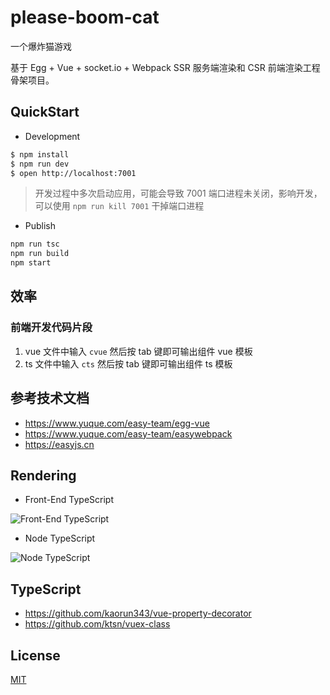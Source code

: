 # please-boom-cat

一个爆炸猫游戏

基于 Egg + Vue + socket.io + Webpack SSR 服务端渲染和 CSR 前端渲染工程骨架项目。

## QuickStart

- Development

```bash
$ npm install
$ npm run dev
$ open http://localhost:7001
```

> 开发过程中多次启动应用，可能会导致 7001 端口进程未关闭，影响开发，可以使用 `npm run kill 7001` 干掉端口进程

- Publish

```bash
npm run tsc
npm run build
npm start
```

## 效率

### 前端开发代码片段

1. vue 文件中输入 `cvue` 然后按 tab 键即可输出组件 vue 模板
2. ts 文件中输入 `cts` 然后按 tab 键即可输出组件 ts 模板

## 参考技术文档

- https://www.yuque.com/easy-team/egg-vue
- https://www.yuque.com/easy-team/easywebpack
- https://easyjs.cn

## Rendering

- Front-End TypeScript

![Front-End TypeScript](https://github.com/easy-team/egg-vue-typescript-boilerplate/blob/master/docs/images/vue-front-end.png?raw=true)

- Node TypeScript

![Node TypeScript](https://github.com/easy-team/egg-vue-typescript-boilerplate/blob/master/docs/images/vue-node.png?raw=true)

## TypeScript

- https://github.com/kaorun343/vue-property-decorator
- https://github.com/ktsn/vuex-class


## License

[MIT](LICENSE)
